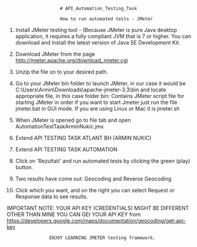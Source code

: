 						# API_Automation_Testing_Task

						How to run automated tests - JMeter

1. Install JMeter testing tool - (Because JMeter is pure Java desktop application, 
it requires a fully compliant JVM that is 7 or higher. 
You can download and install the latest version of Java SE Development Kit.

2. Download JMeter from the page http://jmeter.apache.org/download_jmeter.cgi 

3. Unzip the file on to your desired path. 

4. Go to your JMeter bin folder to launch JMeter, in our case it would be C:\Users\Armin\Downloads\apache-jmeter-3.3\bin 
and locate appropriate file, in this case folder bin: Contains JMeter script file for starting JMeter
in order if you want to start Jmeter just run the file jmeter.bat in GUI mode.
If you are using Linux or Mac it is jmeter.sh

5. When JMeter is opened go to file tab and open AutomationTestTaskArminNukic.jmx

6. Extend API TESTING TASK ATLANT BH (ARMIN NUKIC)

7. Extend API TESTING TASK AUTOMATION  

8. Click on 'Rezultati' and run automated tests  by clicking the green (play) button. 

9. Two results have come out: Geocoding and Reverse Geocoding

10. Click which you want, and on the right you can select Request or Response data to see results.


IMPORTANT NOTE: YOUR API KEY (CREDENTIALS) MIGHT BE DIFFERENT OTHER THAN MINE
YOU CAN GEt YOUR API KEY from https://developers.google.com/maps/documentation/geocoding/get-api-key



					ENJOY LEARNING JMETER testing framework.
